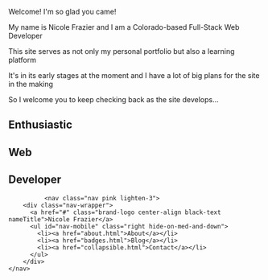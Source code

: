 <div class="col s3 left-align">
            <p>Welcome! I'm so glad you came!</p>
            <p>My name is Nicole Frazier and I am a Colorado-based Full-Stack Web Developer</p>
            <p>This site serves as not only my personal portfolio but also a learning platform</p>
            <p>It's in its early stages at the moment and I have a lot of big plans for the site in the making</p>
            <p>So I welcome you to keep checking back as the site develops...</p>
          </div>
          <div class="col s3 right-align jobTitle">
            <p><h2>Enthusiastic</h2></p>
            <p><h2>Web</h2></p>
            <p><h2>Developer</h2></p>
          </div>

              <nav class="nav pink lighten-3">
        <div class="nav-wrapper">
          <a href="#" class="brand-logo center-align black-text nameTitle">Nicole Frazier</a>
          <ul id="nav-mobile" class="right hide-on-med-and-down">
            <li><a href="about.html">About</a></li>
            <li><a href="badges.html">Blog</a></li>
            <li><a href="collapsible.html">Contact</a></li>
          </ul>
        </div>
    </nav>
    